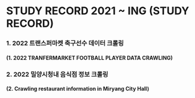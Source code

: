 # STUDY RECORD 2021 ~ ING (STUDY RECORD)

### 1. 2022 트랜스퍼마켓 축구선수 데이터 크롤링
#### (1. 2022 TRANFERMARKET FOOTBALL PLAYER DATA CRAWLING)

### 2. 2022 밀양시청내 음식점 정보 크롤링
#### (2. Crawling restaurant information in Miryang City Hall)
